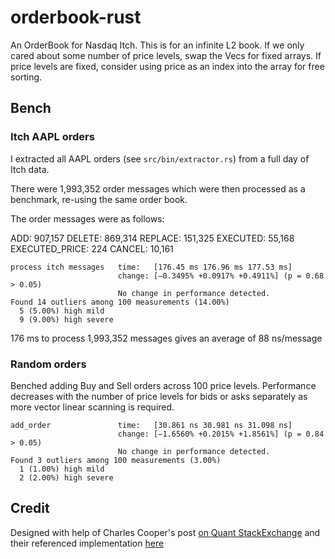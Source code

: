 # orderbook-rust

An OrderBook for Nasdaq Itch. This is for an infinite L2 book. If we only cared about some number of price levels, swap the Vecs for fixed arrays. If price levels are fixed, consider using price as an index into the array for free sorting.

## Bench

### Itch AAPL orders

I extracted all AAPL orders (see `src/bin/extractor.rs`) from a full day of Itch data.

There were 1,993,352 order messages which were then processed as a benchmark, re-using the same order book.

The order messages were as follows:

ADD: 907,157
DELETE: 869,314
REPLACE: 151,325
EXECUTED: 55,168
EXECUTED_PRICE: 224
CANCEL: 10,161

```
process itch messages   time:   [176.45 ms 176.96 ms 177.53 ms]
                        change: [−0.3495% +0.0917% +0.4911%] (p = 0.68 > 0.05)
                        No change in performance detected.
Found 14 outliers among 100 measurements (14.00%)
  5 (5.00%) high mild
  9 (9.00%) high severe
```

176 ms to process 1,993,352 messages gives an average of 88 ns/message

### Random orders

Benched adding Buy and Sell orders across 100 price levels. Performance decreases with the number of price levels for bids or asks separately as more vector linear scanning is required.

```
add_order               time:   [30.861 ns 30.981 ns 31.098 ns]
                        change: [−1.6560% +0.2015% +1.8561%] (p = 0.84 > 0.05)
                        No change in performance detected.
Found 3 outliers among 100 measurements (3.00%)
  1 (1.00%) high mild
  2 (2.00%) high severe
```

## Credit

Designed with help of Charles Cooper's post [on Quant StackExchange](https://quant.stackexchange.com/a/32482) and their referenced implementation [here](https://github.com/charles-cooper/itch-order-book)

